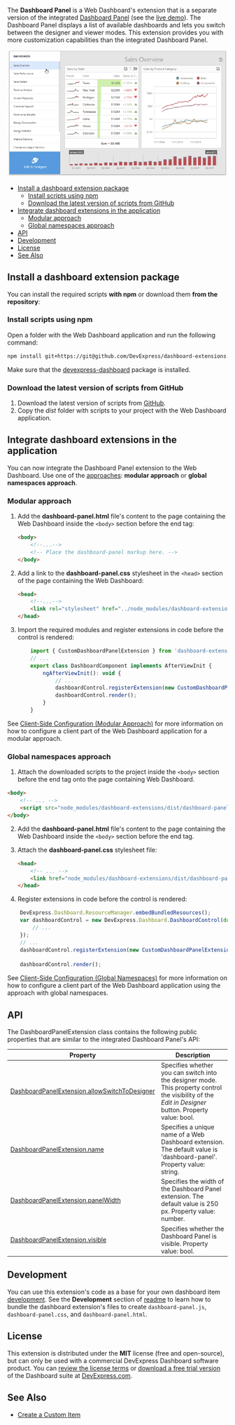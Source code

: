 The **Dashboard Panel** is a Web Dashboard's extension that is a separate version of the integrated [Dashboard Panel](http://docs.devexpress.com/Dashboard/119771/) (see the [live demo](https://demos.devexpress.com/Dashboard/)). The Dashboard Panel displays a list of available dashboards and lets you switch between the designer and viewer modes. This extension provides you with more customization capabilities than the integrated Dashboard Panel.

![dashboard-panel](../images/dashboard-panel.png)


- [Install a dashboard extension package](#install-a-dashboard-extension-package)
    - [Install scripts using npm](#install-scripts-using-npm)
    - [Download the latest version of scripts from GitHub](#download-the-latest-version-of-scripts-from-github)
- [Integrate dashboard extensions in the application](#integrate-dashboard-extensions-in-the-application)
    - [Modular approach](#modular-approach)
    - [Global namespaces approach](#global-namespaces-approach)
- [API](#api)
- [Development](#development)
- [License](#license)
- [See Also](#see-also)

## Install a dashboard extension package

You can install the required scripts **with npm** or download them **from the repository**:

### Install scripts using npm
Open a folder with the Web Dashboard application and run the following command:

```bash
npm install git+https://git@github.com/DevExpress/dashboard-extensions.git
```

Make sure that the [devexpress-dashboard](https://www.npmjs.com/package/devexpress-dashboard) package is installed.

### Download the latest version of scripts from GitHub
1. Download the latest version of scripts from [GitHub](https://github.com/DevExpress/dashboard-extensions/releases).
2. Copy the *dist* folder with scripts to your project with the Web Dashboard application.


## Integrate dashboard extensions in the application

You can now integrate the Dashboard Panel extension to the Web Dashboard. Use one of the [approaches](https://docs.devexpress.com/Dashboard/119108): **modular approach** or **global namespaces approach**. 

### Modular approach

1. Add the **dashboard-panel.html** file's content to the page containing the Web Dashboard inside the `<body>` section before the end tag:

    ```html
    <body>
        <!--...-->
        <!-- Place the dashboard-panel markup here. -->
    </body>
    ```

2. Add a link to the **dashboard-panel.css** stylesheet in the `<head>` section of the page containing the Web Dashboard:

    ```html
    <head>
        <!--...-->
        <link rel="stylesheet" href="../node_modules/dashboard-extensions/dist/dashboard-panel.css">;
    </head>
    ```

3. Import the required modules and register extensions in code before the control is rendered:

    ```javascript
        import { CustomDashboardPanelExtension } from 'dashboard-extensions/dist/dashboard-panel';
        // ...
        export class DashboardComponent implements AfterViewInit {
            ngAfterViewInit(): void {
                // ...
                dashboardControl.registerExtension(new CustomDashboardPanelExtension(dashboardControl));
                dashboardControl.render(); 
            }
        }

    ```

See [Client-Side Configuration (Modular Approach)](https://docs.devexpress.com/Dashboard/400409/) for more information on how to configure a client part of the Web Dashboard application for a modular approach.

### Global namespaces approach

1. Attach the downloaded scripts to the project inside the `<body>` section before the end tag onto the page containing Web Dashboard.

```html
<body>
    <!-- ... -->
    <script src="node_modules/dashboard-extensions/dist/dashboard-panel.js"></script>
</body>
```

2. Add the **dashboard-panel.html** file's content to the page containing the Web Dashboard inside the `<body>` section before the end tag.

3. Attach the **dashboard-panel.css** stylesheet file:

    ```html
    <head>
        <!-- ... -->
        <link href="node_modules/dashboard-extensions/dist/dashboard-panel.css" rel="stylesheet" />
    </head>
    ```

4. Register extensions in code before the control is rendered:

```javascript
    DevExpress.Dashboard.ResourceManager.embedBundledResources();
    var dashboardControl = new DevExpress.Dashboard.DashboardControl(document.getElementById("web-dashboard"), { 
        // ...
    });
    // ...
    dashboardControl.registerExtension(new CustomDashboardPanelExtension(dashboardControl));

    dashboardControl.render();
```

See [Client-Side Configuration (Global Namespaces)](https://docs.devexpress.com/Dashboard/119158/) for more information on how to configure a client part of the Web Dashboard application using the approach with global namespaces.

## API
The DashboardPanelExtension class contains the following public properties that are similar to the integrated Dashboard Panel's API:

| Property | Description |
|--|--|
| [DashboardPanelExtension.allowSwitchToDesigner](https://docs.devexpress.com/Dashboard/js-DevExpress.Dashboard.DashboardPanelExtension#js_DevExpress_Dashboard_DashboardPanelExtension_allowSwitchToDesigner) | Specifies whether you can switch into the designer mode. This property control the visibility of the *Edit in Designer* button. Property value: bool.  |
| [DashboardPanelExtension.name](https://docs.devexpress.com/Dashboard/js-DevExpress.Dashboard.DashboardPanelExtension#js_DevExpress_Dashboard_DashboardPanelExtension_name) | Specifies a unique name of a Web Dashboard extension. The default value is 'dashboard-panel'. Property value: string. |
| [DashboardPanelExtension.panelWidth](https://docs.devexpress.com/Dashboard/js-DevExpress.Dashboard.DashboardPanelExtension#js_DevExpress_Dashboard_DashboardPanelExtension_panelWidth) | Specifies the width of the Dashboard Panel extension. The default value is 250 px. Property value: number. |
| [DashboardPanelExtension.visible](https://docs.devexpress.com/Dashboard/js-DevExpress.Dashboard.DashboardPanelExtension#js_DevExpress_Dashboard_DashboardPanelExtension_visible) | Specifies whether the Dashboard Panel is visible. Property value: bool. |


## Development 

You can use this extension's code as a base for your own dashboard item [development](https://docs.devexpress.com/Dashboard/117546). See the **Development** section of [readme](../readme.md) to learn how to bundle the dashboard extension's files to create `dashboard-panel.js`, `dashboard-panel.css`, and `dashboard-panel.html`.

## License

This extension is distributed under the **MIT** license (free and open-source), but can only be used with a commercial DevExpress Dashboard software product. You can [review the license terms](https://www.devexpress.com/Support/EULAs/NetComponents.xml) or [download a free trial version](https://go.devexpress.com/DevExpressDownload_UniversalTrial.aspx) of the Dashboard suite at [DevExpress.com](https://www.devexpress.com).

## See Also

* [Create a Custom Item](https://docs.devexpress.com/Dashboard/117546)

